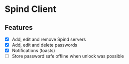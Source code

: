 # Spind Client
## Features
- [x] Add, edit and remove Spind servers
- [x] Add, edit and delete passwords
- [x] Notifications (toasts)
- [ ] Store password safe offline when unlock was possible
